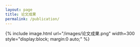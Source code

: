 ```yaml
---
layout: page
title: 论文成果
permalink: /publication/
---
```


{% include image.html url="/images/论文成果.png" width=300 style="display:block; margin:0 auto;" %}

